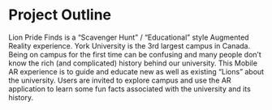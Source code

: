 # Project Outline
Lion Pride Finds is a “Scavenger Hunt” / “Educational” style Augmented Reality experience. 
York University is the 3rd largest campus in Canada. Being on campus for the first time can be confusing and many people don’t know the rich (and complicated) history behind our university. This Mobile AR experience is to guide and educate new as well as existing “Lions” about the university. 
Users are invited to explore campus and use the AR application to learn some fun facts associated with the university and its history.
